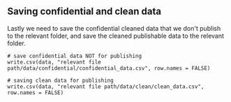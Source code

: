 ## Saving confidential and clean data

Lastly we need to save the confidential cleaned data that we don't publish to the relevant folder, and save the cleaned publishable data to the relevant folder.

```{.R}
# save confidential data NOT for publishing
write.csv(data, "relevant file path/data/confidential/confidential_data.csv", row.names = FALSE)

# saving clean data for publishing
write.csv(data, "relevant file path/data/clean/clean_data.csv", row.names = FALSE)
```